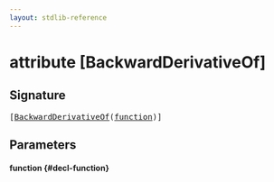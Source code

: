 ```yaml
---
layout: stdlib-reference
---
```


# attribute [BackwardDerivativeOf]

## Signature

<pre>
[<a href="/stdlib-reference/attributes/backwardderivativeof-08i">BackwardDerivativeOf</a>(<a href="/stdlib-reference/attributes/backwardderivativeof-08i#decl-function" class="code_param">function</a>)]
</pre>

## Parameters

#### function {#decl-function}

